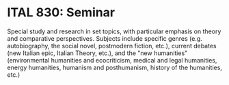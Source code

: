 # ITAL 830: Seminar

Special study and research in set topics, with particular emphasis on theory and comparative perspectives. Subjects include specific genres (e.g. autobiography, the social novel, postmodern fiction, etc.), current debates (new Italian epic, Italian Theory, etc.), and the "new humanities" (environmental humanities and ecocriticism, medical and legal humanities, energy humanities, humanism and posthumanism, history of the humanities, etc.)